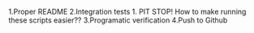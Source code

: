 1.Proper README
2.Integration tests
    1. PIT STOP! How to make running these scripts easier??
3.Programatic verification
4.Push to Github